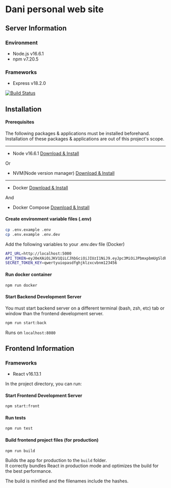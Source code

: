# Dani personal web site
## Server Information

### Environment
- Node.js v16.6.1
- npm v7.20.5

### Frameworks
- Express v18.2.0

[![Build Status]()]()

## Installation

#### Prerequisites
The following packages & applications must be installed beforehand. Installation of these packages & applications are out of this project's scope.

---

- Node v16.6.1 [Download & Install](https://nodejs.org/dist./v16.6.1 "Download & Install Here")

Or

- NVM(Node version manager) [Download & Install](https://github.com/nvm-sh/nvm "Download & Install Here")

---

- Docker [Download & Install](https://docs.docker.com/get-docker/ "Download & Install Here")

And

- Docker Compose [Download & Install](https://docs.docker.com/compose/install/ "Download & Install Here")


#### Create environment variable files (.env)
```zsh
cp .env.example .env
cp .env.example .env.dev
```

Add the following variables to your .env.dev file (Docker)
```zsh
API_URL=http://localhost:5000
API_TOKEN=eyJ0eXAiOiJKV1QiLCJhbGciOiJIUzI1NiJ9.eyJpc3MiOiJPbmxpbmUgSldUIEJ1aWxkZXIiLCJpYXQiOjE2MzA2MTQ3NjUsImV4cCI6MzI0OTMyOTk1NjUsImF1ZCI6InRjZy1hcGkiLCJzdWIiOiJiYWNrb2ZmaWNlIn0.NOJYd4RacPNpW99zVolnxBo2jHiwyG7KPO4mf13MMN4
SECRET_TOKEN_KEY=qwertyuiopasdfghjklzxcvbnm123456
```

#### Run docker container
```zsh
npm run docker
```

#### Start Backend Development Server
You must start backend server on a different terminal (bash, zsh, etc) tab or window than the frontend development server.

```zsh
npm run start:back
```

Runs on `localhost:8080`

## Frontend Information

### Frameworks
- React v16.13.1

In the project directory, you can run:

#### Start Frontend Development Server
```zsh
npm start:front
```

#### Run tests
```zsh
npm run test
```

#### Build frontend project files (for production)
```zsh
npm run build
```
Builds the app for production to the `build` folder.<br />
It correctly bundles React in production mode and optimizes the build for the best performance.

The build is minified and the filenames include the hashes.<br />

